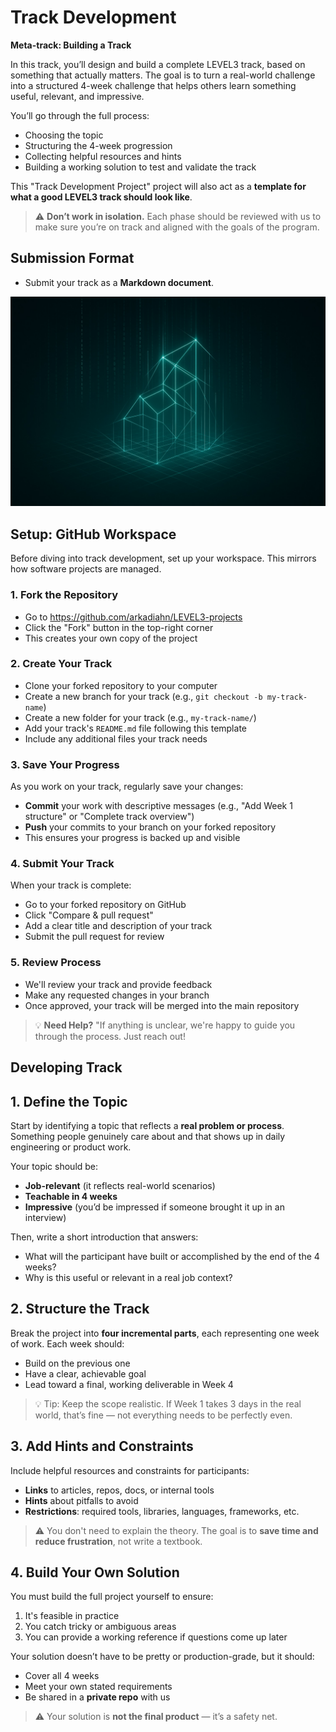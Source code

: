 <!--
Copyright 2025 Arkadia Heilbronn gGmbH
Licensed under the Apache License, Version 2.0. See LICENSE file.
-->
# Track Development 
**Meta-track: Building a Track**

In this track, you’ll design and build a complete LEVEL3 track, based on something that actually matters. The goal is to turn a real-world challenge into a structured 4-week challenge that helps others learn something useful, relevant, and impressive.

You’ll go through the full process:  
- Choosing the topic  
- Structuring the 4-week progression  
- Collecting helpful resources and hints  
- Building a working solution to test and validate the track  

This "Track Development Project" project will also act as a **template for what a good LEVEL3 track should look like**.

> ⚠️ **Don’t work in isolation.** Each phase should be reviewed with us to make sure you’re on track and aligned with the goals of the program.

## Submission Format  
- Submit your track as a **Markdown document**.

![image](./image.jpeg)

## Setup: GitHub Workspace

Before diving into track development, set up your workspace. This mirrors how software projects are managed.

### 1. Fork the Repository
- Go to https://github.com/arkadiahn/LEVEL3-projects
- Click the "Fork" button in the top-right corner
- This creates your own copy of the project

### 2. Create Your Track
- Clone your forked repository to your computer
- Create a new branch for your track (e.g., `git checkout -b my-track-name`)
- Create a new folder for your track (e.g., `my-track-name/`)
- Add your track's `README.md` file following this template
- Include any additional files your track needs

### 3. Save Your Progress
As you work on your track, regularly save your changes:
- **Commit** your work with descriptive messages (e.g., "Add Week 1 structure" or "Complete track overview")
- **Push** your commits to your branch on your forked repository
- This ensures your progress is backed up and visible

### 4. Submit Your Track
When your track is complete:
- Go to your forked repository on GitHub
- Click "Compare & pull request"
- Add a clear title and description of your track
- Submit the pull request for review

### 5. Review Process
- We'll review your track and provide feedback
- Make any requested changes in your branch
- Once approved, your track will be merged into the main repository

> 💡 **Need Help?** "If anything is unclear, we're happy to guide you through the process. Just reach out!

## Developing Track

## 1. Define the Topic

Start by identifying a topic that reflects a **real problem or process**. Something people genuinely care about and that shows up in daily engineering or product work.

Your topic should be:  
- **Job-relevant** (it reflects real-world scenarios)  
- **Teachable in 4 weeks**  
- **Impressive** (you’d be impressed if someone brought it up in an interview)


Then, write a short introduction that answers:  
- What will the participant have built or accomplished by the end of the 4 weeks?  
- Why is this useful or relevant in a real job context?

## 2. Structure the Track

Break the project into **four incremental parts**, each representing one week of work. Each week should:  
- Build on the previous one  
- Have a clear, achievable goal  
- Lead toward a final, working deliverable in Week 4

> 💡 Tip: Keep the scope realistic. If Week 1 takes 3 days in the real world, that’s fine — not everything needs to be perfectly even.



## 3. Add Hints and Constraints

Include helpful resources and constraints for participants:  
- **Links** to articles, repos, docs, or internal tools  
- **Hints** about pitfalls to avoid  
- **Restrictions**: required tools, libraries, languages, frameworks, etc.

> ⚠️ You don't need to explain the theory. The goal is to **save time and reduce frustration**, not write a textbook.


## 4. Build Your Own Solution

You must build the full project yourself to ensure:  
1. It's feasible in practice  
2. You catch tricky or ambiguous areas  
3. You can provide a working reference if questions come up later

Your solution doesn’t have to be pretty or production-grade, but it should:  
- Cover all 4 weeks  
- Meet your own stated requirements  
- Be shared in a **private repo** with us

> ⚠️ Your solution is **not the final product** — it’s a safety net.